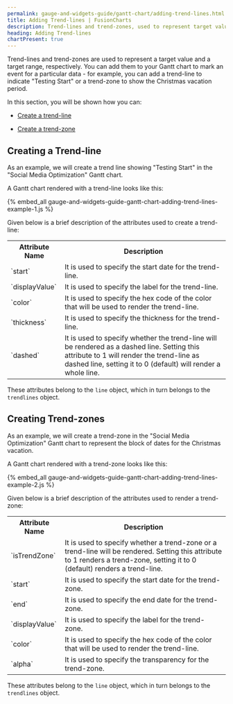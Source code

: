```yaml
---
permalink: gauge-and-widgets-guide/gantt-chart/adding-trend-lines.html
title: Adding Trend-lines | FusionCharts
description: Trend-lines and trend-zones, used to represent target value and target range, respectively, add them to your Gantt chart to mark an event for a particular data
heading: Adding Trend-lines
chartPresent: true
---
```


Trend-lines and trend-zones are used to represent a target value and a target range, respectively. You can add them to your Gantt chart to mark an event for a particular data - for example, you can add a trend-line to indicate "Testing Start" or a trend-zone to show the Christmas vacation period.

In this section, you will be shown how you can:

* <a href="{{ site.baseurl }}gauge-and-widgets-guide/gantt-chart/adding-trend-lines.html#creating-a-trend-line">Create a trend-line</a>

* <a href="{{ site.baseurl }}gauge-and-widgets-guide/gantt-chart/adding-trend-lines.html#creating-trend-zones">Create a trend-zone</a>

## Creating a Trend-line

As an example, we will create a trend line showing "Testing Start" in the "Social Media Optimization" Gantt chart.

A Gantt chart rendered with a trend-line looks like this:

{% embed_all gauge-and-widgets-guide-gantt-chart-adding-trend-lines-example-1.js %}

Given below is a brief description of the attributes used to create a trend-line:

<table>
  <tr>
    <th>Attribute Name</th>
    <th>Description</th>
  </tr>
  <tr>
    <td>`start`</td>
    <td>It is used to specify the start date for the trend-line. </td>
  </tr>
  <tr>
    <td>`displayValue`</td>
    <td>It is used to specify the label for the trend-line. </td>
  </tr>
  <tr>
    <td>`color`</td>
    <td>It is used to specify the hex code of the color that will be used to render the trend-line. </td>
  </tr>
  <tr>
    <td>`thickness`</td>
    <td>It is used to specify the thickness for the trend-line. </td>
  </tr>
  <tr>
    <td>`dashed`</td>
    <td>It is used to specify whether the trend-line will be rendered as a dashed line. Setting this attribute to 1 will render the trend-line as dashed line, setting it to 0 (default) will render a whole line. </td>
  </tr>
</table>


These attributes belong to the `line` object, which in turn belongs to the `trendlines` object.


## Creating Trend-zones

As an example, we will create a trend-zone in the "Social Media Optimization" Gantt chart to represent the block of dates for the Christmas vacation.

A Gantt chart rendered with a trend-zone looks like this:

{% embed_all gauge-and-widgets-guide-gantt-chart-adding-trend-lines-example-2.js %}


Given below is a brief description of the attributes used to render a trend-zone:

<table>
  <tr>
    <th>Attribute Name</th>
    <th>Description</th>
  </tr>
  <tr>
    <td>`isTrendZone`</td>
    <td>It is used to specify whether a trend-zone or a trend-line will be rendered. Setting this attribute to 1 renders a trend-zone, setting it to 0 (default) renders a trend-line.</td>
  </tr>
  <tr>
    <td>`start`</td>
    <td>It is used to specify the start date for the trend-zone. </td>
  </tr>
  <tr>
    <td>`end`</td>
    <td>It is used to specify the end date for the trend-zone.</td>
  </tr>
  <tr>
    <td>`displayValue`</td>
    <td>It is used to specify the label for the trend-zone. </td>
  </tr>
  <tr>
    <td>`color`</td>
    <td>It is used to specify the hex code of the color that will be used to render the trend-line. </td>
  </tr>
  <tr>
    <td>`alpha`</td>
    <td>It is used to specify the transparency for the trend-zone. </td>
  </tr>
</table>


These attributes belong to the `line` object, which in turn belongs to the `trendlines` object.